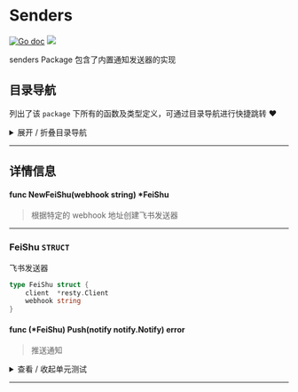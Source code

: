 # Senders

[![Go doc](https://img.shields.io/badge/go.dev-reference-brightgreen?logo=go&logoColor=white&style=flat)](https://pkg.go.dev/github.com/kercylan98/minotaur)
![](https://img.shields.io/badge/Email-kercylan@gmail.com-green.svg?style=flat)

senders Package 包含了内置通知发送器的实现


## 目录导航
列出了该 `package` 下所有的函数及类型定义，可通过目录导航进行快捷跳转 ❤️
<details>
<summary>展开 / 折叠目录导航</summary>


> 包级函数定义

|函数名称|描述
|:--|:--
|[NewFeiShu](#NewFeiShu)|根据特定的 webhook 地址创建飞书发送器


> 类型定义

|类型|名称|描述
|:--|:--|:--
|`STRUCT`|[FeiShu](#struct_FeiShu)|飞书发送器

</details>


***
## 详情信息
#### func NewFeiShu(webhook string) *FeiShu
<span id="NewFeiShu"></span>
> 根据特定的 webhook 地址创建飞书发送器

***
<span id="struct_FeiShu"></span>
### FeiShu `STRUCT`
飞书发送器
```go
type FeiShu struct {
	client  *resty.Client
	webhook string
}
```
#### func (*FeiShu) Push(notify notify.Notify)  error
> 推送通知
<details>
<summary>查看 / 收起单元测试</summary>


```go

func TestFeiShu_Push(t *testing.T) {
	fs := NewFeiShu("https://open.feishu.cn/open-apis/bot/v2/hook/d886f30f-814c-47b1-aeb0-b508da0f7f22")
	rt := notifies.NewFeiShu(notifies.FeiShuMessageWithRichText(notifies.NewFeiShuRichText().Create("zh_cn", "标题咯").AddText("哈哈哈").Ok()))
	if err := fs.Push(rt); err != nil {
		panic(err)
	}
}

```


</details>


***
